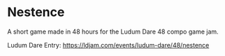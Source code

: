 # Nestence
A short game made in 48 hours for the Ludum Dare 48 compo game jam.

Ludum Dare Entry: https://ldjam.com/events/ludum-dare/48/nestence
